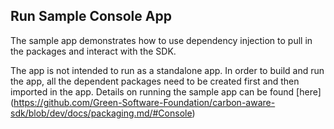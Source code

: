 
## Run Sample Console App

The sample app demonstrates how to use dependency injection to pull in the packages and interact with the SDK.

The app is not intended to run as a standalone app. In order to build and run the app, all the dependent packages need to be created first and then imported in the app. Details on running the sample app can be found [here] (https://github.com/Green-Software-Foundation/carbon-aware-sdk/blob/dev/docs/packaging.md/#Console)
